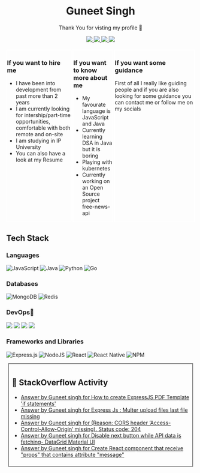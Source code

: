 <div style="text-align:center"> <h1>Guneet Singh</h1><p>Thank You for visting my profile 👋</p> 
<a href="https://www.linkedin.com/in/guneetsinghtuli/">
  <img src="https://img.shields.io/badge/LinkedIn-0077B5?style=for-the-badge&logo=linkedin&logoColor=white" /> 
 </a> 
<a href="mailto:guneetsinghtuli@gmail.com">
  <img src="https://img.shields.io/badge/Gmail-D14836?style=for-the-badge&logo=gmail&logoColor=white"   />
</a>
<a href="https://twitter.com/Guneetsingh02">
  <img src="https://img.shields.io/badge/Twitter-1DA1F2?style=for-the-badge&logo=twitter&logoColor=white"   />
</a>
<a href="https://medium.com/@guneetsinghtuli">
  <img src="https://img.shields.io/badge/Medium-%23000000.svg?style=for-the-badge&logo=Medium&logoColor=white" />
</a>
<br> <br>
</div>

<div style="display:flex;gap:3px;">

<div style="border:2px solid white;">
    <h3>If you want to hire me</h3>
    <ul>
    <li>I have been into development from past more than 2 years</li>
    <li>I am currently looking for intership/part-time opportunities, comfortable with both remote and on-site </li>
    <li>I am studying in IP University</li>
    <li>You can also have a look at my Resume </li>
    </ul>
</div>

<div style="border:2px solid white;">
<h3>If you want to know more about me</h3>
<ul>
    <li>My favourate language is JavaScript and Java </li>
    <li>Currently learning DSA in Java but it is boring </li>
    <li>Playing with kubernetes</li>
    <li>Currently working on an Open Source project free-news-api</li>
</ul>

</div>
<div style="border:2px solid white;">

<h3>If you want some guidance</h3>
First of all I really like guiding people and if you are also looking for some guidance you can contact me or follow me on my socials

</div>

</div>
<div>

## Tech Stack

### Languages

![JavaScript](https://img.shields.io/badge/javascript-%23323330.svg?style=for-the-badge&logo=javascript&logoColor=%23F7DF1E)
![Java](https://img.shields.io/badge/java-%23ED8B00.svg?style=for-the-badge&logo=java&logoColor=white)
![Python](https://img.shields.io/badge/python-3670A0?style=for-the-badge&logo=python&logoColor=ffdd54)
![Go](https://img.shields.io/badge/go-%2300ADD8.svg?style=for-the-badge&logo=go&logoColor=white)

### Databases

![MongoDB](https://img.shields.io/badge/MongoDB-%234ea94b.svg?style=for-the-badge&logo=mongodb&logoColor=white)
![Redis](https://img.shields.io/badge/redis-%23DD0031.svg?style=for-the-badge&logo=redis&logoColor=white)

### DevOps💙

<img src="https://img.shields.io/badge/Docker-2CA5E0?style=for-the-badge&logo=docker&logoColor=white"> <img src="https://img.shields.io/badge/kubernetes-326ce5.svg?&style=for-the-badge&logo=kubernetes&logoColor=white"> <img src="https://img.shields.io/badge/Git-F05032?style=for-the-badge&logo=git&logoColor=white"> <img src="https://img.shields.io/badge/GitHub-100000?style=for-the-badge&logo=github&logoColor=white">

### Frameworks and Libraries

![Express.js](https://img.shields.io/badge/express.js-%23404d59.svg?style=for-the-badge&logo=express&logoColor=%2361DAFB)
![NodeJS](https://img.shields.io/badge/node.js-6DA55F?style=for-the-badge&logo=node.js&logoColor=white)
![React](https://img.shields.io/badge/react-%2320232a.svg?style=for-the-badge&logo=react&logoColor=%2361DAFB)
![React Native](https://img.shields.io/badge/react_native-%2320232a.svg?style=for-the-badge&logo=react&logoColor=%2361DAFB)
![NPM](https://img.shields.io/badge/NPM-%23000000.svg?style=for-the-badge&logo=npm&logoColor=white)

</div>

<div style="border:2px solid grey; margin:5px; padding:8px;">

## 📕 StackOverflow Activity

<!-- STACKOVERFLOW:START -->
- [Answer by Guneet singh for How to create ExpressJS PDF Template &#39;if statements&#39;](https://stackoverflow.com/questions/70638073/how-to-create-expressjs-pdf-template-if-statements/70642427#70642427)
- [Answer by Guneet singh for Express Js : Multer upload files last file missing](https://stackoverflow.com/questions/70589525/express-js-multer-upload-files-last-file-missing/70589755#70589755)
- [Answer by Guneet singh for &lpar;Reason: CORS header ‘Access-Control-Allow-Origin’ missing&rpar;. Status code: 204](https://stackoverflow.com/questions/70582276/reason-cors-header-access-control-allow-origin-missing-status-code-204/70583356#70583356)
- [Answer by Guneet singh for Disable next button while API data is fetching- DataGrid Material UI](https://stackoverflow.com/questions/70562121/disable-next-button-while-api-data-is-fetching-datagrid-material-ui/70562632#70562632)
- [Answer by Guneet singh for Create React component that receive &quot;props&quot; that contains attribute &quot;message&quot;](https://stackoverflow.com/questions/70562363/create-react-component-that-receive-props-that-contains-attribute-message/70562540#70562540)
<!-- STACKOVERFLOW:END -->

</div>
